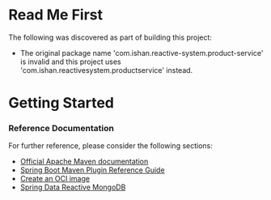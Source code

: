 # Read Me First
The following was discovered as part of building this project:

* The original package name 'com.ishan.reactive-system.product-service' is invalid and this project uses 'com.ishan.reactivesystem.productservice' instead.

# Getting Started

### Reference Documentation
For further reference, please consider the following sections:

* [Official Apache Maven documentation](https://maven.apache.org/guides/index.html)
* [Spring Boot Maven Plugin Reference Guide](https://docs.spring.io/spring-boot/docs/2.5.2/maven-plugin/reference/html/)
* [Create an OCI image](https://docs.spring.io/spring-boot/docs/2.5.2/maven-plugin/reference/html/#build-image)
* [Spring Data Reactive MongoDB](https://docs.spring.io/spring-boot/docs/2.5.2/reference/htmlsingle/#boot-features-mongodb)

